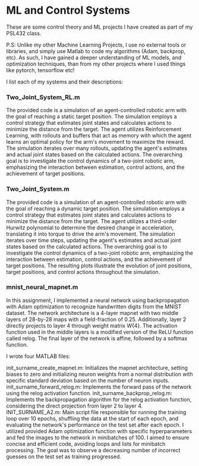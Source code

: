 # ML and Control Systems
These are some control theory and ML projects I have created as part of my PSL432 class.

P.S: Unlike my other Machine Learning Projects, I use no external tools or libraries, and simply use Matlab to code my algorithms (Adam, backprop, etc).
As such, I have gained a deeper understanding of ML models, and optimization techniques, than from my other projects where I used things like pytorch, tensorflow etc!

I list each of my systems and their descriptions:

### Two_Joint_System_RL.m
  
The provided code is a simulation of an agent-controlled robotic arm with the goal of reaching a static target position. The simulation employs a control strategy that estimates joint states and calculates actions to minimize the distance from the target. The agent utilizes Reinforcement Learning, with rollouts and buffers that act as memory with which the agent learns an optimal policy for the arm's movement to maximize the reward. The simulation iterates over many rollouts, updating the agent's estimates and actual joint states based on the calculated actions. The overarching goal is to investigate the control dynamics of a two-joint robotic arm, emphasizing the interaction between estimation, control actions, and the achievement of target positions. 

### Two_Joint_System.m
  
The provided code is a simulation of an agent-controlled robotic arm with the goal of reaching a dynamic target position. The simulation employs a control strategy that estimates joint states and calculates actions to minimize the distance from the target. The agent utilizes a third-order Hurwitz polynomial to determine the desired change in acceleration, translating it into torque to drive the arm's movement. The simulation iterates over time steps, updating the agent's estimates and actual joint states based on the calculated actions. The overarching goal is to investigate the control dynamics of a two-joint robotic arm, emphasizing the interaction between estimation, control actions, and the achievement of target positions. The resulting plots illustrate the evolution of joint positions, target positions, and control actions throughout the simulation.

### mnist_neural_mapnet.m

In this assignment, I implemented a neural network using backpropagation with Adam optimization to recognize handwritten digits from the MNIST dataset. The network architecture is a 4-layer mapnet with two middle layers of 28-by-28 maps with a field-fraction of 0.25. Additionally, layer 2 directly projects to layer 4 through weight matrix W{4}. The activation function used in the middle layers is a modified version of the ReLU function called relog. The final layer of the network is affine, followed by a softmax function.

I wrote four MATLAB files:

init_surname_create_mapnet.m: Initializes the mapnet architecture, setting biases to zero and initializing neuron weights from a normal distribution with specific standard deviation based on the number of neuron inputs.
init_surname_forward_relog.m: Implements the forward pass of the network using the relog activation function.
init_surname_backprop_relog.m: Implements the backpropagation algorithm for the relog activation function, considering the direct projection from layer 2 to layer 4.
INIT_SURNAME_A2.m: Main script file responsible for running the training loop over 10 epochs, shuffling the data at the start of each epoch, and evaluating the network's performance on the test set after each epoch.
I utilized provided Adam optimization function with specific hyperparameters and fed the images to the network in minibatches of 100. I aimed to ensure concise and efficient code, avoiding loops and lists for minibatch processing. The goal was to observe a decreasing number of incorrect guesses on the test set as training progressed.
